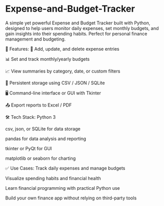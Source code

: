 # Expense-and-Budget-Tracker

A simple yet powerful Expense and Budget Tracker built with Python, designed to help users monitor daily expenses, set monthly budgets, and gain insights into their spending habits. Perfect for personal finance management and budgeting.

🔧 Features:
🧾 Add, update, and delete expense entries

📊 Set and track monthly/yearly budgets

📈 View summaries by category, date, or custom filters

💾 Persistent storage using CSV / JSON / SQLite

🖥️ Command-line interface or GUI with Tkinter

📤 Export reports to Excel / PDF 

🛠️ Tech Stack:
Python 3

csv, json, or SQLite for data storage

pandas for data analysis and reporting

tkinter or PyQt for GUI

matplotlib or seaborn for charting

✅ Use Cases:
Track daily expenses and manage budgets

Visualize spending habits and financial health

Learn financial programming with practical Python use

Build your own finance app without relying on third-party tools

